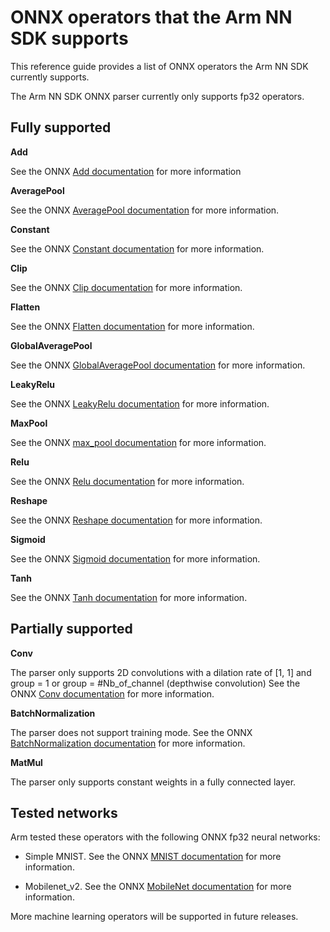 # ONNX operators that the Arm NN SDK supports

This reference guide provides a list of ONNX operators the Arm NN SDK currently supports.

The Arm NN SDK ONNX parser currently only supports fp32 operators.

## Fully supported

**Add**

See the ONNX [Add documentation](https://github.com/onnx/onnx/blob/master/docs/Operators.md#Add) for more information

**AveragePool**

See the ONNX [AveragePool documentation](https://github.com/onnx/onnx/blob/master/docs/Operators.md#AveragePool) for more information.

**Constant**

See the ONNX [Constant documentation](https://github.com/onnx/onnx/blob/master/docs/Operators.md#Constant) for more information.

**Clip**

See the ONNX [Clip documentation](https://github.com/onnx/onnx/blob/master/docs/Operators.md#Clip) for more information.

**Flatten**

See the ONNX [Flatten documentation](https://github.com/onnx/onnx/blob/master/docs/Operators.md#Flatten) for more information.

**GlobalAveragePool**

See the ONNX [GlobalAveragePool documentation](https://github.com/onnx/onnx/blob/master/docs/Operators.md#GlobalAveragePool) for more information.

**LeakyRelu**

See the ONNX [LeakyRelu documentation](https://github.com/onnx/onnx/blob/master/docs/Operators.md#LeakyRelu) for more information.


**MaxPool**

See the ONNX [max_pool documentation](https://github.com/onnx/onnx/blob/master/docs/Operators.md#MaxPool) for more information.

**Relu**

See the ONNX [Relu documentation](https://github.com/onnx/onnx/blob/master/docs/Operators.md#Relu) for more information.

**Reshape**

See the ONNX [Reshape documentation](https://github.com/onnx/onnx/blob/master/docs/Operators.md#Reshape) for more information.

**Sigmoid**

See the ONNX [Sigmoid documentation](https://github.com/onnx/onnx/blob/master/docs/Operators.md#Sigmoid) for more information.


**Tanh**

See the ONNX [Tanh documentation](https://github.com/onnx/onnx/blob/master/docs/Operators.md#Tanh) for more information.


## Partially supported

**Conv**

The parser only supports 2D convolutions with a dilation rate of [1, 1] and group = 1 or group = #Nb_of_channel (depthwise convolution)
See the ONNX [Conv documentation](https://github.com/onnx/onnx/blob/master/docs/Operators.md#Conv) for more information.

**BatchNormalization**

The parser does not support training mode. See the ONNX [BatchNormalization documentation](https://github.com/onnx/onnx/blob/master/docs/Operators.md#BatchNormalization) for more information.

**MatMul**

The parser only supports constant weights in a fully connected layer.

## Tested networks

Arm tested these operators with the following ONNX fp32 neural networks:

* Simple MNIST. See the ONNX [MNIST documentation](https://github.com/onnx/models/tree/master/mnist) for more information.

* Mobilenet_v2. See the ONNX [MobileNet documentation](https://github.com/onnx/models/tree/master/models/image_classification/mobilenet) for more information.

More machine learning operators will be supported in future releases.